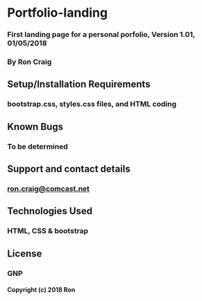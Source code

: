 # Portfolio-landing

### First landing page for a personal porfolio, Version 1.01, 01/05/2018

### By Ron Craig

##

## Setup/Installation Requirements
### bootstrap.css, styles.css files, and HTML coding

## Known Bugs
### To be determined

## Support and contact details
### ron.craig@comcast.net

## Technologies Used
### HTML, CSS & bootstrap

## License
### GNP

#### Copyright (c) 2018 Ron
